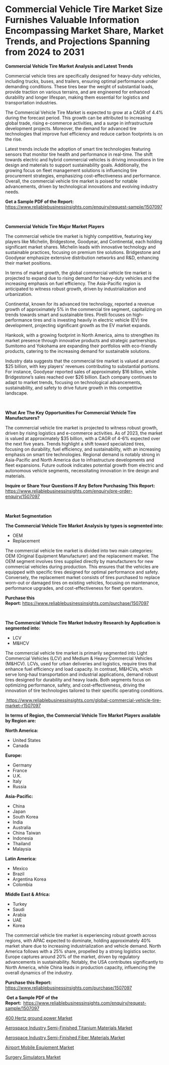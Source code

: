 <p><h1>Commercial Vehicle Tire Market Size Furnishes Valuable Information Encompassing Market Share, Market Trends, and Projections Spanning from 2024 to 2031</h1></p><p><strong>Commercial Vehicle Tire Market Analysis and Latest Trends</strong></p>
<p><p>Commercial vehicle tires are specifically designed for heavy-duty vehicles, including trucks, buses, and trailers, ensuring optimal performance under demanding conditions. These tires bear the weight of substantial loads, provide traction on various terrains, and are engineered for enhanced durability and longer lifespan, making them essential for logistics and transportation industries.</p><p>The Commercial Vehicle Tire Market is expected to grow at a CAGR of 4.4% during the forecast period. This growth can be attributed to increasing global trade, rising e-commerce activities, and a surge in infrastructure development projects. Moreover, the demand for advanced tire technologies that improve fuel efficiency and reduce carbon footprints is on the rise. </p><p>Latest trends include the adoption of smart tire technologies featuring sensors that monitor tire health and performance in real-time. The shift towards electric and hybrid commercial vehicles is driving innovations in tire design and materials to support sustainability goals. Additionally, the growing focus on fleet management solutions is influencing tire procurement strategies, emphasizing cost-effectiveness and performance. Overall, the commercial vehicle tire market is poised for notable advancements, driven by technological innovations and evolving industry needs.</p></p>
<p><strong>Get a Sample PDF of the Report:&nbsp;</strong> <a href="https://www.reliablebusinessinsights.com/enquiry/request-sample/1507097?utm_campaign=1138&utm_medium=2&utm_source=Github&utm_content=ia&utm_term=29102024&utm_id=commercial-vehicle-tire">https://www.reliablebusinessinsights.com/enquiry/request-sample/1507097</a></p>
<p>&nbsp;</p>
<p><strong>Commercial Vehicle Tire Major Market Players</strong></p>
<p><p>The commercial vehicle tire market is highly competitive, featuring key players like Michelin, Bridgestone, Goodyear, and Continental, each holding significant market shares. Michelin leads with innovative technology and sustainable practices, focusing on premium tire solutions. Bridgestone and Goodyear emphasize extensive distribution networks and R&D, enhancing their market positions.</p><p>In terms of market growth, the global commercial vehicle tire market is projected to expand due to rising demand for heavy-duty vehicles and the increasing emphasis on fuel efficiency. The Asia-Pacific region is anticipated to witness robust growth, driven by industrialization and urbanization.</p><p>Continental, known for its advanced tire technology, reported a revenue growth of approximately 5% in the commercial tire segment, capitalizing on trends towards smart and sustainable tires. Pirelli focuses on high-performance tires and is investing heavily in electric vehicle (EV) tire development, projecting significant growth as the EV market expands.</p><p>Hankook, with a growing footprint in North America, aims to strengthen its market presence through innovative products and strategic partnerships. Sumitomo and Yokohama are expanding their portfolios with eco-friendly products, catering to the increasing demand for sustainable solutions.</p><p>Industry data suggests that the commercial tire market is valued at around $25 billion, with key players' revenues contributing to substantial portions. For instance, Goodyear reported sales of approximately $16 billion, while Bridgestone’s sales reached over $26 billion. Each company continues to adapt to market trends, focusing on technological advancements, sustainability, and safety to drive future growth in this competitive landscape.</p></p>
<p>&nbsp;</p>
<p><strong>What Are The Key Opportunities For Commercial Vehicle Tire Manufacturers?</strong></p>
<p><p>The commercial vehicle tire market is projected to witness robust growth, driven by rising logistics and e-commerce activities. As of 2023, the market is valued at approximately $35 billion, with a CAGR of 4-6% expected over the next five years. Trends highlight a shift toward specialized tires, focusing on durability, fuel efficiency, and sustainability, with an increasing emphasis on smart tire technologies. Regional demand is notably strong in Asia-Pacific and North America due to infrastructure developments and fleet expansions. Future outlook indicates potential growth from electric and autonomous vehicle segments, necessitating innovation in tire design and materials.</p></p>
<p><strong>Inquire or Share Your Questions If Any Before Purchasing This Report:</strong> <a href="https://www.reliablebusinessinsights.com/enquiry/pre-order-enquiry/1507097?utm_campaign=1138&utm_medium=2&utm_source=Github&utm_content=ia&utm_term=29102024&utm_id=commercial-vehicle-tire">https://www.reliablebusinessinsights.com/enquiry/pre-order-enquiry/1507097</a></p>
<p>&nbsp;</p>
<p><strong>Market Segmentation</strong></p>
<p><strong>The Commercial Vehicle Tire Market Analysis by types is segmented into:</strong></p>
<p><ul><li>OEM</li><li>Replacement</li></ul></p>
<p><p>The commercial vehicle tire market is divided into two main categories: OEM (Original Equipment Manufacturer) and the replacement market. The OEM segment involves tires supplied directly by manufacturers for new commercial vehicles during production. This ensures that the vehicles are equipped with specific tires designed for optimal performance and safety. Conversely, the replacement market consists of tires purchased to replace worn-out or damaged tires on existing vehicles, focusing on maintenance, performance upgrades, and cost-effectiveness for fleet operators.</p></p>
<p><strong>Purchase this Report:&nbsp;</strong><a href="https://www.reliablebusinessinsights.com/purchase/1507097?utm_campaign=1138&utm_medium=2&utm_source=Github&utm_content=ia&utm_term=29102024&utm_id=commercial-vehicle-tire">https://www.reliablebusinessinsights.com/purchase/1507097</a></p>
<p>&nbsp;</p>
<p><strong>The Commercial Vehicle Tire Market Industry Research by Application is segmented into:</strong></p>
<p><ul><li>LCV</li><li>M&HCV</li></ul></p>
<p><p>The commercial vehicle tire market is primarily segmented into Light Commercial Vehicles (LCV) and Medium & Heavy Commercial Vehicles (M&HCV). LCVs, used for urban deliveries and logistics, require tires that enhance fuel efficiency and load capacity. In contrast, M&HCVs, which serve long-haul transportation and industrial applications, demand robust tires designed for durability and heavy loads. Both segments focus on optimizing performance, safety, and cost-effectiveness, driving the innovation of tire technologies tailored to their specific operating conditions.</p></p>
<p><a href="https://www.reliablebusinessinsights.com/global-commercial-vehicle-tire-market-r1507097?utm_campaign=1138&utm_medium=2&utm_source=Github&utm_content=ia&utm_term=29102024&utm_id=commercial-vehicle-tire">&nbsp;https://www.reliablebusinessinsights.com/global-commercial-vehicle-tire-market-r1507097</a></p>
<p><strong>In terms of Region, the Commercial Vehicle Tire Market Players available by Region are:</strong></p>
<p>
    <p> <strong> North America: </strong>
        <ul>
            <li>United States</li>
            <li>Canada</li>
        </ul>
        </p> 
    <p> <strong> Europe: </strong>
        <ul>
            <li>Germany</li>
            <li>France</li>
            <li>U.K.</li>
            <li>Italy</li>
            <li>Russia</li>
        </ul>
        </p> 
    <p> <strong> Asia-Pacific: </strong>
        <ul>
            <li>China</li>
            <li>Japan</li>
            <li>South Korea</li>
            <li>India</li>
            <li>Australia</li>
            <li>China Taiwan</li>
            <li>Indonesia</li>
            <li>Thailand</li>
            <li>Malaysia</li>
        </ul>
        </p> 
    <p> <strong> Latin America: </strong>
        <ul>
            <li>Mexico</li>
            <li>Brazil</li>
            <li>Argentina Korea</li>
            <li>Colombia</li>
        </ul>
        </p> 
    <p> <strong> Middle East & Africa: </strong>
        <ul>
            <li>Turkey</li>
            <li>Saudi</li>
            <li>Arabia</li>
            <li>UAE</li>
            <li>Korea</li>
        </ul>
    </p>
    </p>
<p><p>The commercial vehicle tire market is experiencing robust growth across regions, with APAC expected to dominate, holding approximately 40% market share due to increasing industrialization and vehicle demand. North America follows with a 25% share, propelled by a strong logistics sector. Europe captures around 20% of the market, driven by regulatory advancements in sustainability. Notably, the USA contributes significantly to North America, while China leads in production capacity, influencing the overall dynamics of the industry.</p></p>
<p><strong>Purchase this Report: </strong><a href="https://www.reliablebusinessinsights.com/purchase/1507097?utm_campaign=1138&utm_medium=2&utm_source=Github&utm_content=ia&utm_term=29102024&utm_id=commercial-vehicle-tire">https://www.reliablebusinessinsights.com/purchase/1507097</a></p>
<p>&nbsp;<strong>Get a Sample PDF of the Report:&nbsp;&nbsp;</strong><a href="https://www.reliablebusinessinsights.com/enquiry/request-sample/1507097?utm_campaign=1138&utm_medium=2&utm_source=Github&utm_content=ia&utm_term=29102024&utm_id=commercial-vehicle-tire">https://www.reliablebusinessinsights.com/enquiry/request-sample/1507097</a></p>
<p><strong></strong></p>
<p><p><a href="https://issuu.com/reportprime-2/docs/400-hertz-ground-power-market-size-_9b8d2acf565a8d?utm_campaign=1138&utm_medium=2&utm_source=Github&utm_content=ia&utm_term=29102024&utm_id=commercial-vehicle-tire">400 Hertz ground power Market</a></p><p><a href="https://github.com/mynearvphamillwd7/Market-Research-Report-List-1/blob/main/aerospace-industry-semi-finished-titanium-materials-market.md?utm_campaign=1138&utm_medium=2&utm_source=Github&utm_content=ia&utm_term=29102024&utm_id=commercial-vehicle-tire">Aerospace Industry Semi-Finished Titanium Materials Market</a></p><p><a href="https://github.com/khloet8sawender/Market-Research-Report-List-1/blob/main/aerospace-industry-semi-finished-fiber-materials-market.md?utm_campaign=1138&utm_medium=2&utm_source=Github&utm_content=ia&utm_term=29102024&utm_id=commercial-vehicle-tire">Aerospace Industry Semi-Finished Fiber Materials Market</a></p><p><a href="https://issuu.com/reportprime-2/docs/airport-mobile-equipment-market-siz_f397d894758054?utm_campaign=1138&utm_medium=2&utm_source=Github&utm_content=ia&utm_term=29102024&utm_id=commercial-vehicle-tire">Airport Mobile Equipment Market</a></p><p><a href="https://www.linkedin.com/pulse/surgery-simulators-market-overview-forecast-2024-2031-detailed-ujpre?utm_campaign=1138&utm_medium=2&utm_source=Github&utm_content=ia&utm_term=29102024&utm_id=commercial-vehicle-tire">Surgery Simulators Market</a></p></p>